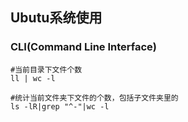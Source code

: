 ## Ubutu系统使用


### CLI(Command Line Interface)

```
#当前目录下文件个数
ll | wc -l

#统计当前文件夹下文件的个数，包括子文件夹里的
ls -lR|grep "^-"|wc -l
```